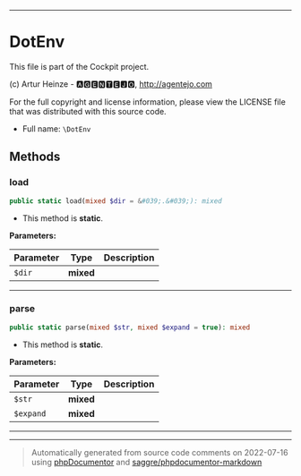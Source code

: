 ***

# DotEnv

This file is part of the Cockpit project.

(c) Artur Heinze - 🅰🅶🅴🅽🆃🅴🅹🅾, http://agentejo.com

For the full copyright and license information, please view the LICENSE
file that was distributed with this source code.

* Full name: `\DotEnv`




## Methods


### load



```php
public static load(mixed $dir = &#039;.&#039;): mixed
```



* This method is **static**.




**Parameters:**

| Parameter | Type | Description |
|-----------|------|-------------|
| `$dir` | **mixed** |  |




***

### parse



```php
public static parse(mixed $str, mixed $expand = true): mixed
```



* This method is **static**.




**Parameters:**

| Parameter | Type | Description |
|-----------|------|-------------|
| `$str` | **mixed** |  |
| `$expand` | **mixed** |  |




***


***
> Automatically generated from source code comments on 2022-07-16 using [phpDocumentor](http://www.phpdoc.org/) and [saggre/phpdocumentor-markdown](https://github.com/Saggre/phpDocumentor-markdown)
